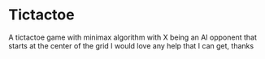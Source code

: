 # Tictactoe
A tictactoe game with minimax algorithm with X being an AI opponent that starts at the center of the grid
I would love any help that I can get, thanks 
